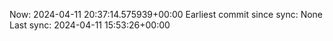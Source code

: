 Now: 2024-04-11 20:37:14.575939+00:00 Earliest commit since sync: None Last sync: 2024-04-11 15:53:26+00:00

